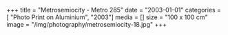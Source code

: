+++
title = "Metrosemiocity - Metro 285"
date = "2003-01-01"
categories = [ "Photo Print on Aluminium", "2003"]
media = []
size = "100 x 100 cm"
image = "/img/photography/metrosemiocity-18.jpg"
+++
